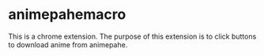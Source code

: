 # animepahemacro

This is a chrome extension. 
The purpose of this extension is to click buttons to download anime from animepahe.

